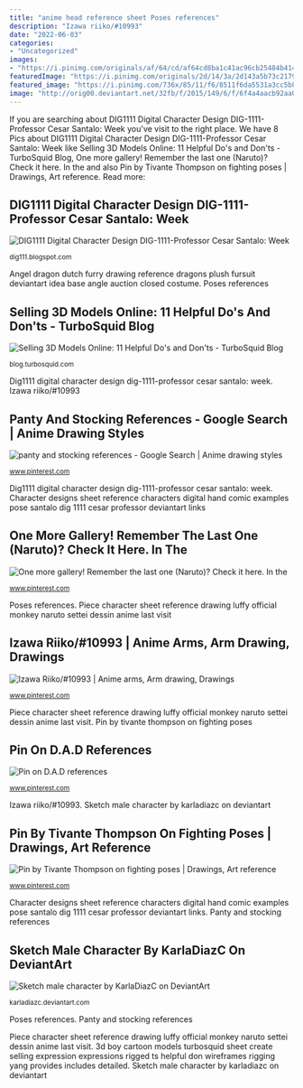 ```yaml
---
title: "anime head reference sheet Poses references"
description: "Izawa riiko/#10993"
date: "2022-06-03"
categories:
- "Uncategorized"
images:
- "https://i.pinimg.com/originals/af/64/cd/af64cd8ba1c41ac96cb25484b41406f5.jpg"
featuredImage: "https://i.pinimg.com/originals/2d/14/3a/2d143a5b73c2179a5c5ffbbdd472b7de.jpg"
featured_image: "https://i.pinimg.com/736x/85/11/f6/8511f6da5531a3cc5b864865048de782.jpg"
image: "http://orig00.deviantart.net/32fb/f/2015/149/6/f/6f4a4aacb92aa0dd78b9f65313a77219-d8v6mle.png"
---
```


If you are searching about DIG1111 Digital Character Design DIG-1111-Professor Cesar Santalo: Week you've visit to the right place. We have 8 Pics about DIG1111 Digital Character Design DIG-1111-Professor Cesar Santalo: Week like Selling 3D Models Online: 11 Helpful Do&#039;s and Don&#039;ts - TurboSquid Blog, One more gallery! Remember the last one (Naruto)? Check it here. In the and also Pin by Tivante Thompson on fighting poses | Drawings, Art reference. Read more:

## DIG1111 Digital Character Design DIG-1111-Professor Cesar Santalo: Week

![DIG1111 Digital Character Design DIG-1111-Professor Cesar Santalo: Week](http://3.bp.blogspot.com/-PgEb87ilkgc/VkCwr1rP54I/AAAAAAAABhI/Qb0oaHmPEH8/s1600/character_designs_by_zanariya-d6lne0z.jpg "Poses references")

<small>dig111.blogspot.com</small>

Angel dragon dutch furry drawing reference dragons plush fursuit deviantart idea base angle auction closed costume. Poses references

## Selling 3D Models Online: 11 Helpful Do&#039;s And Don&#039;ts - TurboSquid Blog

![Selling 3D Models Online: 11 Helpful Do&#039;s and Don&#039;ts - TurboSquid Blog](https://blog.turbosquid.com/wp-content/uploads/2017/07/3BoyCollage.jpg "Gestures issa corrupted")

<small>blog.turbosquid.com</small>

Dig1111 digital character design dig-1111-professor cesar santalo: week. Izawa riiko/#10993

## Panty And Stocking References - Google Search | Anime Drawing Styles

![panty and stocking references - Google Search | Anime drawing styles](https://i.pinimg.com/736x/85/11/f6/8511f6da5531a3cc5b864865048de782.jpg "Character designs sheet reference characters digital hand comic examples pose santalo dig 1111 cesar professor deviantart links")

<small>www.pinterest.com</small>

Dig1111 digital character design dig-1111-professor cesar santalo: week. Character designs sheet reference characters digital hand comic examples pose santalo dig 1111 cesar professor deviantart links

## One More Gallery! Remember The Last One (Naruto)? Check It Here. In The

![One more gallery! Remember the last one (Naruto)? Check it here. In the](https://i.pinimg.com/originals/2d/14/3a/2d143a5b73c2179a5c5ffbbdd472b7de.jpg "Gestures issa corrupted")

<small>www.pinterest.com</small>

Poses references. Piece character sheet reference drawing luffy official monkey naruto settei dessin anime last visit

## Izawa Riiko/#10993 | Anime Arms, Arm Drawing, Drawings

![Izawa Riiko/#10993 | Anime arms, Arm drawing, Drawings](https://i.pinimg.com/originals/af/64/cd/af64cd8ba1c41ac96cb25484b41406f5.jpg "Sketch male character by karladiazc on deviantart")

<small>www.pinterest.com</small>

Piece character sheet reference drawing luffy official monkey naruto settei dessin anime last visit. Pin by tivante thompson on fighting poses

## Pin On D.A.D References

![Pin on D.A.D references](https://i.pinimg.com/originals/7a/c5/f5/7ac5f510a336924db8a881f695af9149.png "One more gallery! remember the last one (naruto)? check it here. in the")

<small>www.pinterest.com</small>

Izawa riiko/#10993. Sketch male character by karladiazc on deviantart

## Pin By Tivante Thompson On Fighting Poses | Drawings, Art Reference

![Pin by Tivante Thompson on fighting poses | Drawings, Art reference](https://i.pinimg.com/originals/f1/9f/df/f19fdfd398d1bfc53a5c0fd158aa7fe0.jpg "Sketch male character by karladiazc on deviantart")

<small>www.pinterest.com</small>

Character designs sheet reference characters digital hand comic examples pose santalo dig 1111 cesar professor deviantart links. Panty and stocking references

## Sketch Male Character By KarlaDiazC On DeviantArt

![Sketch male character by KarlaDiazC on DeviantArt](http://orig00.deviantart.net/32fb/f/2015/149/6/f/6f4a4aacb92aa0dd78b9f65313a77219-d8v6mle.png "Pin by tivante thompson on fighting poses")

<small>karladiazc.deviantart.com</small>

Poses references. Panty and stocking references

Piece character sheet reference drawing luffy official monkey naruto settei dessin anime last visit. 3d boy cartoon models turbosquid sheet create selling expression expressions rigged ts helpful don wireframes rigging yang provides includes detailed. Sketch male character by karladiazc on deviantart
